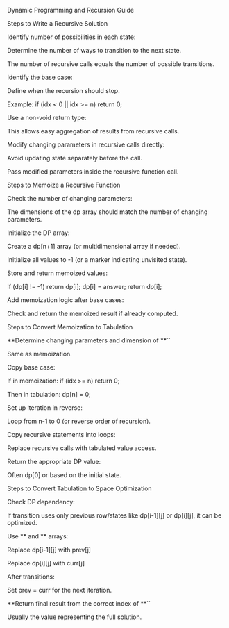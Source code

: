 Dynamic Programming and Recursion Guide

Steps to Write a Recursive Solution

Identify number of possibilities in each state:

Determine the number of ways to transition to the next state.

The number of recursive calls equals the number of possible transitions.

Identify the base case:

Define when the recursion should stop.

Example: if (idx < 0 || idx >= n) return 0;

Use a non-void return type:

This allows easy aggregation of results from recursive calls.

Modify changing parameters in recursive calls directly:

Avoid updating state separately before the call.

Pass modified parameters inside the recursive function call.




Steps to Memoize a Recursive Function

Check the number of changing parameters:

The dimensions of the dp array should match the number of changing parameters.

Initialize the DP array:

Create a dp[n+1] array (or multidimensional array if needed).

Initialize all values to -1 (or a marker indicating unvisited state).

Store and return memoized values:

if (dp[i] != -1) return dp[i];
dp[i] = answer;
return dp[i];

Add memoization logic after base cases:

Check and return the memoized result if already computed.




Steps to Convert Memoization to Tabulation

**Determine changing parameters and dimension of **``

Same as memoization.

Copy base case:

If in memoization: if (idx >= n) return 0;

Then in tabulation: dp[n] = 0;

Set up iteration in reverse:

Loop from n-1 to 0 (or reverse order of recursion).

Copy recursive statements into loops:

Replace recursive calls with tabulated value access.

Return the appropriate DP value:

Often dp[0] or based on the initial state.




Steps to Convert Tabulation to Space Optimization

Check DP dependency:

If transition uses only previous row/states like dp[i-1][j] or dp[i][j], it can be optimized.

Use ** and ** arrays:

Replace dp[i-1][j] with prev[j]

Replace dp[i][j] with curr[j]

After transitions:

Set prev = curr for the next iteration.

**Return final result from the correct index of **``

Usually the value representing the full solution.